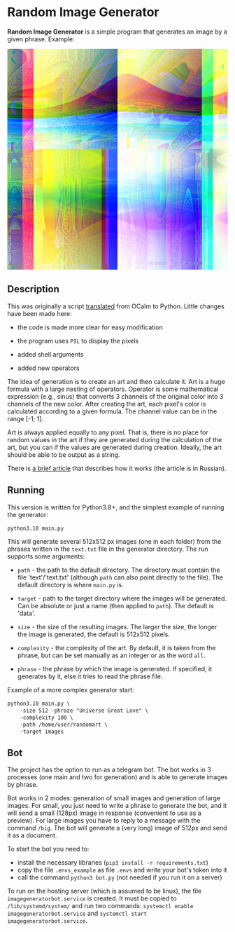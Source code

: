 # Random Image Generator

**Random Image Generator** is a simple program that generates an image by a
given phrase. Example:

![img.png](img.png "Phrase for the image (complexity 138)")

## Description

This was originally a script [translated][original] from OCalm to Python.
Little changes have been made here:

- the code is made more clear for easy modification

- the program uses `PIL` to display the pixels

- added shell arguments

- added new operators


The idea of generation is to create an art and then calculate it. Art is a huge
formula with a large nesting of operators. Operator is some mathematical
expression (e.g., sinus) that converts 3 channels of the original color into 3
channels of the new color. After creating the art, each pixel's color is
calculated according to a given formula. The channel value can be in the range
[-1; 1].

Art is always applied equally to any pixel. That is, there is no place for
random values in the art if they are generated during the calculation of the
art, but you can if the values are generated during creation. Ideally, the art
should be able to be output as a string.

There is [a brief article][article] that describes how it works (the article
is in Russian).

## Running

This version is written for Python3.8+, and the simplest example of running the
generator:

```
python3.10 main.py
```

This will generate several 512x512 px images (one in each folder) from the
phrases written in the `text.txt` file in the generator directory. The run
supports some arguments:

- `path` -  the path to the default directory. The directory must contain the
file 'text'/'text.txt' (although `path` can also point directly to the file).
The default directory is where `main.py` is.

- `target` - path to the target directory where the images will be generated.
Can be absolute or just a name (then applied to `path`). The default is 'data'.

- `size` - the size of the resulting images. The larger the size, the longer
the image is generated, the default is 512x512 pixels.

- `complexity` - the complexity of the art. By default, it is taken from the
phrase, but can be set manually as an integer or as the word `all`.

- `phrase` - the phrase by which the image is generated. If specified, it
generates by it, else it tries to read the phrase file.

Example of a more complex generator start:

```
python3.10 main.py \
    -size 512 -phraze "Universe Great Love" \
    -complexity 100 \
    -path /home/user/randomart \
    -target images
```

## Bot

The project has the option to run as a telegram bot. The bot works in 3
processes (one main and two for generation) and is able to generate images by
phrase.

Bot works in 2 modes: generation of small images and generation of large images.
For small, you just need to write a phrase to generate the bot, and it will send
a small (128px) image in response (convenient to use as a preview). For large
images you have to reply to a message with the command `/big`. The bot will
generate a (very long) image of 512px and send it as a document.

To start the bot you need to:
- install the necessary libraries (`pip3 install -r requirements.txt`)
- copy the file `.envs_example` as file `.envs` and write your bot's token into it
- call the command `python3 bot.py` (not needed if you run it on a server)

To run on the hosting server (which is assumed to be linux), the file
`imagegeneratorbot.service` is created. It must be copied to `/lib/systemd/system/`
and  run two commands: `systemctl enable imagegeneratorbot.service` and
`systemctl start imagegeneratorbot.service`.

[original]: http://math.andrej.com/2010/04/21/random-art-in-python/
[article]: https://github.com/tetelevm/articles/blob/main/russian/%D0%B3%D0%B5%D0%BD%D0%B5%D1%80%D0%B0%D1%82%D0%BE%D1%80_%D0%B8%D0%B7%D0%BE%D0%B1%D1%80%D0%B0%D0%B6%D0%B5%D0%BD%D0%B8%D0%B9/%D1%81%D1%82%D0%B0%D1%82%D1%8C%D1%8F.md
